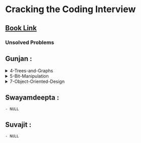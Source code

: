# Cracking the Coding Interview

## [Book Link](Cracking_the_Coding_Interview_6th_Edition.pdf)

### Unsolved Problems
## Gunjan :
<details>
<summary>4-Trees-and-Graphs</summary>
    -4.6
    -4.7
    -4.9
    -4.11
    -4.12
</details>
<details>
<summary>5-Bit-Manipulation</summary>
    -5.4
</details>
<details>
<summary>7-Object-Oriented-Design</summary>
    -All
</details>

## Swayamdeepta :
    - NULL

## Suvajit :
    - NULL